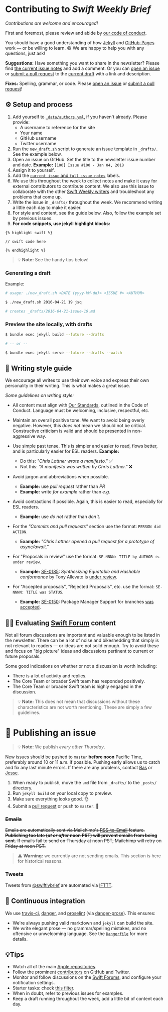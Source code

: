 # Contributing to *Swift Weekly Brief*

*Contributions are welcome and encouraged!*

First and foremost, please review and abide by [our code of conduct](https://github.com/SwiftWeekly/swiftweekly.github.io/blob/master/CODE_OF_CONDUCT.md).

You should have a good understanding of how [Jekyll](http://jekyllrb.com) and [GitHub-Pages](https://pages.github.com) work — or be willing to learn. :smile: We are happy to help you with any questions, just ask!

**Suggestions:** Have something you want to share in the newsletter? Please find [the current issue notes](https://github.com/SwiftWeekly/swiftweekly.github.io/issues?q=is%3Aissue+is%3Aopen+label%3A%22current+issue%22) and add a comment. Or you can [open an issue][issueLink] or [submit a pull request][prLink] to the [current draft](https://github.com/SwiftWeekly/swiftweekly.github.io/tree/master/_drafts) with a link and description.

**Fixes:** Spelling, grammar, or code. Please [open an issue][issueLink] or [submit a pull request][prLink]!

## ⚙️ Setup and process

1. Add yourself to [`_data/authors.yml`](https://github.com/SwiftWeekly/swiftweekly.github.io/blob/master/_data/authors.yml), if you haven't already. Please provide:
    - A username to reference for the site
    - Your name
    - GitHub username
    - Twitter username
1. Run the [`new_draft.sh`](https://github.com/SwiftWeekly/swiftweekly.github.io/blob/master/new_draft.sh) script to generate an issue template in `_drafts/`. See the example below.
1. Open an issue on GitHub. Set the title to the newsletter issue number and date. 
**Example:** `[100] Issue #100 - Jan 04, 2018`
1. Assign it to yourself. 
1. Add the [`current issue` and `full issue notes`](https://github.com/SwiftWeekly/swiftweekly.github.io/issues?utf8=✓&q=is%3Aissue+label%3A%22current+issue%22+label%3A%22full+issue+notes%22+) labels.  
1. We use this throughout the week to collect notes and make it easy for external contributors to contribute content. We also use this issue to collaborate with the other [Swift Weekly writers](https://swiftweekly.github.io/authors/) and troubleshoot any problems that come up.
1. Write the issue in `_drafts/` throughout the week. We recommend writing a little each day to make it easier. 
1. For style and content, see the guide below. Also, follow the example set by previous issues.
1. **For code snippets, use jekyll highlight blocks:** 
```jekyll
{% highlight swift %} 

// swift code here

{% endhighlight %}
```

> 💡 **Note:** See the handy tips below!

### Generating a draft

Example:

```bash
# usage: ./new_draft.sh <DATE (yyyy-MM-dd)> <ISSUE #> <AUTHOR>

$ ./new_draft.sh 2016-04-21 19 jsq  

# creates _drafts/2016-04-21-issue-19.md 
```

### Preview the site locally, with drafts

```bash
$ bundle exec jekyll build --future --drafts 

# -- or --

$ bundle exec jekyll serve --future --drafts --watch
```

## 📝 Writing style guide

We encourage all writes to use their own voice and express their own personality in their writing. This is what makes a great issue.

*Some guidelines on writing style:*

* All content must align with [Our Standards](https://github.com/SwiftWeekly/swiftweekly.github.io/blob/master/CODE_OF_CONDUCT.md#our-standards), outlined in the Code of Conduct. Language must be welcoming, inclusive, respectful, etc.

* Maintain an overall positive tone. We want to avoid being overly negative. However, this *does not* mean we should not be critical. Constructive criticism is valid and should be presented in non-aggressive way.

* Use simple past tense. This is simpler and easier to read, flows better, and is particularly easier for ESL readers. **Example:**
    * Do this: *"Chris Lattner wrote a manifesto."* ✅
    * Not this: *"A manifesto was written by Chris Lattner."* ❌

* Avoid jargon and abbreviations when possible. 
    * **Example:** use *pull request* rather than *PR*
    * **Example:** write *for example* rather than *e.g.*

* Avoid contractions if possible. Again, this is easier to read, especially for ESL readers. 
    * **Example:** use *do not* rather than *don't*.

* For the *"Commits and pull requests"* section use the format: `PERSON did ACTION`. 
    * **Example:** *"Chris Lattner opened a pull request for a prototype of async/await."*

* For "Proposals in review" use the format: `SE-NNNN: TITLE by AUTHOR is under review`.
    * **Example:** [SE-0185](https://github.com/apple/swift-evolution/blob/master/proposals/0185-synthesize-equatable-hashable.md): *Synthesizing Equatable and Hashable conformance* by Tony Allevato is [under review](https://lists.swift.org/pipermail/swift-evolution-announce/2017-August/000397.html).

* For "Accepted proposals", "Rejected Proposals", etc. use the format: `SE-NNNN: TITLE was STATUS`.
    * **Example:** [SE-0150](https://github.com/apple/swift-evolution/blob/master/proposals/0150-package-manager-branch-support.md): Package Manager Support for branches [was accepted](https://lists.swift.org/pipermail/swift-evolution-announce/2017-February/000315.html).

## 🕵️‍♀️ Evaluating [Swift Forum](https://swift.org/community/#forums) content

Not all forum discussions are important and valuable enough to be listed in the newsletter. There can be a lot of noise and bikeshedding that simply is not relevant to readers — or ideas are not solid enough. Try to avoid these and focus on "big picture" ideas and discussions pertinent to current or future proposals.

Some good indications on whether or not a discussion is worth including:
* There is a lot of activity and replies.
* The Core Team or broader Swift team has responded positively.
* The Core Team or broader Swift team is highly engaged in the discussion.

> 💡 **Note:** This does not mean that discussions without these characteristics are not worth mentioning. These are simply a few guidelines.

# 📰 Publishing an issue

> 💡 **Note:** We publish *every other Thursday*.

New issues should be pushed to `master` **before noon** Pacific Time, preferably around 10 or 11 a.m. if possible. Pushing early allows us to catch and fix any last minute errors. If there are any problems, contact [Bas](https://twitter.com/BasThomas) or [Jesse](https://www.jessesquires.com/contact/).

1. When ready to publish, move the `.md` file from `_drafts/` to the `_posts/` directory.
2. Run `jekyll build` on your local copy to preview.
3. Make sure everything looks good. :ok_hand:
4. Submit a [pull request][prLink] or push to `master`. :tada:

### ~~Emails~~

~~Emails are automatically sent via Mailchimp's [RSS-to-Email](https://mailchimp.com/features/rss-to-email/) feature. **Publishing too late (*at or after* noon PST) will prevent emails from being sent.** If emails fail to send on Thursday at noon PST, Mailchimp will retry on Friday at noon PST.~~

> ⚠️ **Warning:** we currently are not sending emails. This section is here for historical reasons.

### Tweets

Tweets from [@swiftlybrief](https://twitter.com/swiftlybrief) are automated via [IFTTT](https://ifttt.com). 

## 🎢 Continuous integration

We use [travis-ci](https://travis-ci.org/SwiftWeekly/swiftweekly.github.io), [danger](http://danger.systems), and [proselint](http://proselint.com) (via [danger-prose](https://github.com/dbgrandi/danger-prose)). This ensures:

- We're always pushing valid markdown and `jekyll` can build the site.
- We write elegant prose — no grammar/spelling mistakes, and no offensive or unwelcoming language. See the [`Dangerfile`](https://github.com/SwiftWeekly/swiftweekly.github.io/blob/master/Dangerfile) for more details.

## 💡Tips

- Watch all of the main [Apple repositories](https://github.com/apple).
- Follow the prominent [contributors](https://github.com/orgs/apple/people) on GitHub and Twitter.
- Monitor and follow discussions on the [Swift Forums](https://forums.swift.org), and configure your notification settings.
- Starter tasks: check [this filter](https://bugs.swift.org/issues/?filter=10451).
- When in doubt, refer to previous issues for examples.
- Keep a draft running throughout the week, add a little bit of content each day.

[issueLink]:https://github.com/SwiftWeekly/swiftweekly.github.io/issues/new
[prLink]:https://github.com/SwiftWeekly/swiftweekly.github.io/compare
